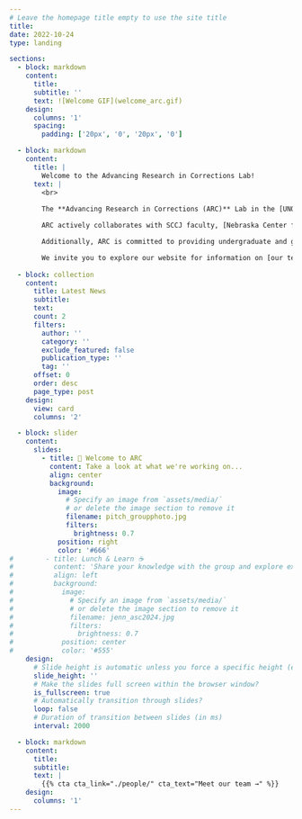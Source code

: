 ```yaml
---
# Leave the homepage title empty to use the site title
title:
date: 2022-10-24
type: landing

sections:
  - block: markdown
    content:
      title:
      subtitle: ''
      text: ![Welcome GIF](welcome_arc.gif)
    design:
      columns: '1'
      spacing:
        padding: ['20px', '0', '20px', '0']

  - block: markdown
    content:
      title: |
        Welcome to the Advancing Research in Corrections Lab!
      text: |
        <br>
        
        The **Advancing Research in Corrections (ARC)** Lab in the [UNO School of Criminology and Criminal Justice](https://www.unomaha.edu/college-of-public-affairs-and-community-service/criminology-and-criminal-justice/index.php) is a collaborative effort dedicated to advancing knowledge and understanding in the fields of institutional corrections, community corrections, and reentry. By leveraging criminological theory alongside rigorous research, assessment, and evaluation, we aim to improve correctional policies, enhance public and institutional safety, and support the successful reintegration of incarcerated individuals into society, ultimately fostering more effective, fair, and transparent correctional systems. 

        ARC actively collaborates with SCCJ faculty, [Nebraska Center for Justice Research (NCJR)](https://www.unomaha.edu/college-of-public-affairs-and-community-service/nebraska-center-for-justice-research/index.php) and [Juvenile Justice Institute (JJI)](https://www.unomaha.edu/college-of-public-affairs-and-community-service/juvenile-justice-institute/index.php) staff, community partners, and state and federal agencies to bridge the gap between research and practice. Our partnerships foster a multidisciplinary approach, allowing for the creation of evidence-based solutions that improve both institutional and community outcomes for state and federal departments and individuals in the justice system.

        Additionally, ARC is committed to providing undergraduate and graduate students with hands-on training in data-driven research, specialized skills essential for understanding corrections and reentry, and valuable networking opportunities that enhance their academic and professional development. By engaging in real-world research and evaluation projects, students are equipped to contribute meaningfully to the field while shaping future policies and practices in institutional and community corrections.

        We invite you to explore our website for information on [our team](https://arcorrectionslab.org/people/), the [latest news](https://arcorrectionslab.org/post/) and information on our [current projects](https://arcorrectionslab.org/projects/), [recent publications](https://arcorrectionslab.org/publication/), and more.
  
  - block: collection
    content:
      title: Latest News
      subtitle:
      text:
      count: 2
      filters:
        author: ''
        category: ''
        exclude_featured: false
        publication_type: ''
        tag: ''
      offset: 0
      order: desc
      page_type: post
    design:
      view: card
      columns: '2'

  - block: slider
    content:
      slides:
        - title: 👋 Welcome to ARC
          content: Take a look at what we're working on...
          align: center
          background:
            image:
              # Specify an image from `assets/media/`
              # or delete the image section to remove it
              filename: pitch_groupphoto.jpg
              filters:
                brightness: 0.7
            position: right
            color: '#666'
#        - title: Lunch & Learn ☕️
#          content: 'Share your knowledge with the group and explore exciting new topics together!'
#          align: left
#          background:
#            image:
#              # Specify an image from `assets/media/`
#              # or delete the image section to remove it
#              filename: jenn_asc2024.jpg
#              filters:
#                brightness: 0.7
#            position: center
#            color: '#555'
    design:
      # Slide height is automatic unless you force a specific height (e.g. '400px')
      slide_height: ''
      # Make the slides full screen within the browser window?
      is_fullscreen: true
      # Automatically transition through slides?
      loop: false
      # Duration of transition between slides (in ms)
      interval: 2000

  - block: markdown
    content:
      title:
      subtitle:
      text: |
        {{% cta cta_link="./people/" cta_text="Meet our team →" %}}
    design:
      columns: '1'
---
```

